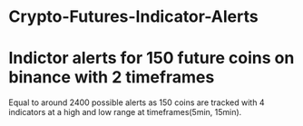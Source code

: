 # Crypto-Futures-Indicator-Alerts
<h1>Indictor alerts for 150 future coins on binance with 2 timeframes</h1>

<p> Equal to around 2400 possible alerts as 150 coins are tracked with 4 indicators at a high and low range at timeframes(5min, 15min).

